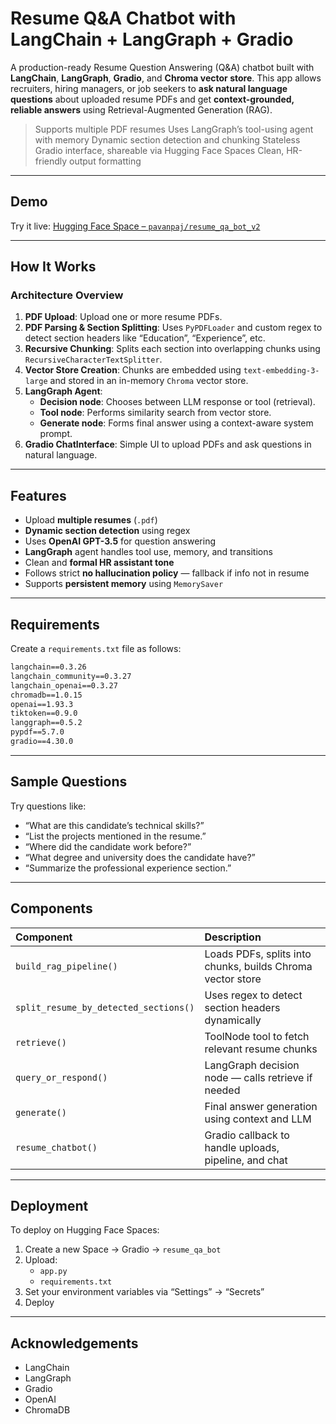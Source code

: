 # Resume Q&A Chatbot with LangChain + LangGraph + Gradio

A production-ready Resume Question Answering (Q&A) chatbot built with **LangChain**, **LangGraph**, **Gradio**, and **Chroma vector store**. This app allows recruiters, hiring managers, or job seekers to **ask natural language questions** about uploaded resume PDFs and get **context-grounded, reliable answers** using Retrieval-Augmented Generation (RAG).

> Supports multiple PDF resumes
> Uses LangGraph’s tool-using agent with memory
> Dynamic section detection and chunking
> Stateless Gradio interface, shareable via Hugging Face Spaces
> Clean, HR-friendly output formatting


---
## Demo

Try it live: [Hugging Face Space – `pavanpaj/resume_qa_bot_v2`](https://huggingface.co/spaces/pavanpaj/resume_qa_bot_v2)

---
## How It Works

### Architecture Overview

1.  **PDF Upload**: Upload one or more resume PDFs.
2.  **PDF Parsing & Section Splitting**: Uses `PyPDFLoader` and custom regex to detect section headers like “Education”, “Experience”, etc.
3.  **Recursive Chunking**: Splits each section into overlapping chunks using `RecursiveCharacterTextSplitter`.
4.  **Vector Store Creation**: Chunks are embedded using `text-embedding-3-large` and stored in an in-memory `Chroma` vector store.
5.  **LangGraph Agent**:
    - **Decision node**: Chooses between LLM response or tool (retrieval).
    - **Tool node**: Performs similarity search from vector store.
    - **Generate node**: Forms final answer using a context-aware system prompt.
6.  **Gradio ChatInterface**: Simple UI to upload PDFs and ask questions in natural language.


---
## Features

-   Upload **multiple resumes** (`.pdf`)
-   **Dynamic section detection** using regex
-   Uses **OpenAI GPT-3.5** for question answering
-   **LangGraph** agent handles tool use, memory, and transitions
-   Clean and **formal HR assistant tone**
-   Follows strict **no hallucination policy** — fallback if info not in resume
-   Supports **persistent memory** using `MemorySaver`

---
## Requirements

Create a `requirements.txt` file as follows:

```txt
langchain==0.3.26
langchain_community==0.3.27
langchain_openai==0.3.27
chromadb==1.0.15
openai==1.93.3
tiktoken==0.9.0
langgraph==0.5.2
pypdf==5.7.0
gradio==4.30.0
```


---
## Sample Questions

Try questions like:

-   “What are this candidate’s technical skills?”
-   “List the projects mentioned in the resume.”
-   “Where did the candidate work before?”
-   “What degree and university does the candidate have?”
-   “Summarize the professional experience section.”


---
## Components

| Component                                | Description                                                 |
| :--------------------------------------- | :---------------------------------------------------------- |
| `build_rag_pipeline()`                   | Loads PDFs, splits into chunks, builds Chroma vector store  |
| `split_resume_by_detected_sections()`    | Uses regex to detect section headers dynamically            |
| `retrieve()`                             | ToolNode tool to fetch relevant resume chunks               |
| `query_or_respond()`                     | LangGraph decision node — calls retrieve if needed          |
| `generate()`                             | Final answer generation using context and LLM               |
| `resume_chatbot()`                       | Gradio callback to handle uploads, pipeline, and chat       |


---
## Deployment

To deploy on Hugging Face Spaces:

1.  Create a new Space → Gradio → `resume_qa_bot`
2.  Upload:
    -   `app.py`
    -   `requirements.txt`
3.  Set your environment variables via “Settings” → “Secrets”
4.  Deploy

---
## Acknowledgements

-   LangChain
-   LangGraph
-   Gradio
-   OpenAI
-   ChromaDB
